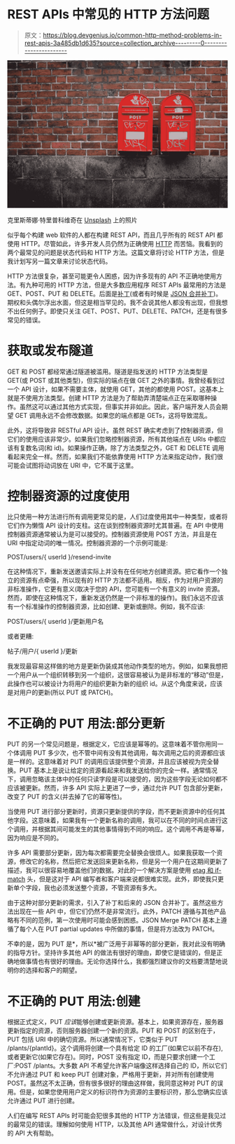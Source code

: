 # REST APIs 中常见的 HTTP 方法问题

> 原文：<https://blog.devgenius.io/common-http-method-problems-in-rest-apis-3a485db1d635?source=collection_archive---------0----------------------->

![](img/6a34ac48ab0f1dd62a7c5e2a68d7ecfe.png)

克里斯蒂娜·特里普科维奇在 [Unsplash](/s/photos/post?utm_source=unsplash&utm_medium=referral&utm_content=creditCopyText) 上的照片

似乎每个构建 web 软件的人都在构建 REST API，而且几乎所有的 REST API 都使用 HTTP。尽管如此，许多开发人员仍然为正确使用 [HTTP](https://en.wikipedia.org/wiki/Hypertext_Transfer_Protocol) 而苦恼。我看到的两个最常见的问题是状态代码和 HTTP 方法。这篇文章将讨论 HTTP 方法，但是我计划写另一篇文章来讨论状态代码。

HTTP 方法很复杂，甚至可能更令人困惑，因为许多现有的 API 不正确地使用方法。有九种可用的 HTTP 方法，但是大多数应用程序 REST APIs 最常用的方法是 GET、POST、PUT 和 DELETE。后面是[补丁](https://tools.ietf.org/html/rfc5789)(或者有时候是 [JSON 合并补丁](https://tools.ietf.org/html/rfc7386))。期权和头偶尔浮出水面，但这是相当罕见的。我不会说其他人都没有出现，但我想不出任何例子。即使只关注 GET、POST、PUT、DELETE、PATCH，还是有很多常见的错误。

# 获取或发布隧道

GET 和 POST 都经常通过隧道被滥用。隧道是指发送的 HTTP 方法类型是 GET(或 POST 或其他类型)，但实际的端点在做 GET 之外的事情。我曾经看到过一个 API 设计，如果不需要主体，就使用 GET，其他的都使用 POST。这基本上就是不使用方法类型。创建 HTTP 方法是为了帮助弄清楚端点正在采取哪种操作。虽然这可以通过其他方式实现，但事实并非如此。因此，客户端开发人员会期望 GET 调用永远不会修改数据。如果您的端点都是 GETs，这将导致混乱。

此外，这将导致非 RESTful API 设计。虽然 REST 确实考虑到了控制器资源，但它们的使用应该非常少。如果我们忽略控制器资源，所有其他端点在 URIs 中都应该有复数名词(和 id)。如果操作正确，除了方法类型之外，GET 和 DELETE 调用看起来完全一样。然而，如果我们不能依靠使用 HTTP 方法来指定动作，我们很可能会试图将动词放在 URI 中，它不属于这里。

# 控制器资源的过度使用

比只使用一种方法进行所有调用更常见的是，人们过度使用其中一种类型，或者将它们作为懒惰 API 设计的支柱。这在谈到控制器资源时尤其普遍。在 API 中使用控制器资源通常被认为是可以接受的。控制器资源使用 POST 方法，并且是在 URI 中指定动词的唯一情况。控制器资源的一个示例可能是:

POST/users/{ userId }/resend-invite

在这种情况下，重新发送邀请实际上并没有在任何地方创建资源。把它看作一个独立的资源有点牵强，所以现有的 HTTP 方法都不适用。相反，作为对用户资源的非标准操作，它更有意义(取决于您的 API，您可能有一个有意义的 invite 资源。然而，即使在这种情况下，重新发送仍然是一个非标准的操作)。我们永远不应该有一个标准操作的控制器资源，比如创建、更新或删除。例如，我不应该:

POST/users/{ userId }/更新用户名

或者更糟:

帖子/用户/{ userId }/更新

我发现最容易这样做的地方是更新伪装成其他动作类型的地方。例如，如果我想把一个用户从一个组织转移到另一个组织，这很容易被认为是非标准的“移动”但是，此操作也可以被设计为将用户的组织更新为新的组织 id。从这个角度来说，应该是对用户的更新(所以 PUT 或 PATCH)。

# 不正确的 PUT 用法:部分更新

PUT 的另一个常见问题是，根据定义，它应该是幂等的。这意味着不管你用同一个体调用 PUT 多少次，也不管中间有没有其他调用，每次调用之后的资源都应该是一样的。这意味着对 PUT 的调用应该提供整个资源，并且应该被视为完全替换。PUT 基本上是说让给定的资源看起来和我发送给你的完全一样。通常情况下，调用忽略该主体中的任何只读字段是可以接受的，因为这些字段无论如何都不应该被更新。然而，许多 API 实际上更进了一步，通过允许 PUT 包含部分更新，改变了 PUT 的含义(并去掉了它的幂等性)。

当使用 PUT 进行部分更新时，资源只更新提供的字段，而不更新资源中的任何其他字段。这意味着，如果我有一个更新名称的调用，我可以在不同的时间点进行这个调用，并根据其间可能发生的其他事情得到不同的响应。这个调用不再是等幂，因为响应是不同的。

许多 API 需要部分更新，因为每次都需要完全替换会很烦人。如果我获取一个资源，修改它的名称，然后把它发送回来更新名称，但是另一个用户在这期间更新了描述，我可以很容易地覆盖他们的数据。对此的一个解决方案是使用 [etag 和 if-match](https://tools.ietf.org/html/rfc7232) 头，但是这对于 API 编写者和客户端来说都很难实现。此外，即使我只更新单个字段，我也必须发送整个资源，不管资源有多大。

由于这种对部分更新的需求，引入了补丁和后来的 JSON 合并补丁。虽然这些方法出现在一些 API 中，但它们仍然不是非常流行。此外，PATCH 遵循与其他产品略有不同的范例，第一次使用时可能会感到困惑。JSON Merge PATCH 基本上遵循了每个人在 PUT partial updates 中所做的事情，但是将方法改为 PATCH。

不幸的是，因为 PUT 是*，所以*被广泛用于非幂等的部分更新，我对此没有明确的指导方针。坚持许多其他 API 的做法有很好的理由，即使它是错误的，但是正确地做事情也有很好的理由。无论你选择什么，我都强烈建议你的文档要清楚地说明你的选择和客户的期望。

# 不正确的 PUT 用法:创建

根据正式定义，PUT *应该*能够创建或更新资源。基本上，如果资源存在，服务器更新指定的资源，否则服务器创建一个新的资源。PUT 和 POST 的区别在于，PUT 包括 URI 中的确切资源。所以通常情况下，它类似于 PUT /plants/{plantId}。这个调用将创建一个具有给定 ID 的工厂(如果它以前不存在),或者更新它(如果它存在)。同时，POST 没有指定 ID，而是只要求创建一个工厂:POST /plants。大多数 API 不希望允许客户端像这样选择自己的 ID，所以它们不允许通过 PUT 和 keep PUT 创建对象，严格用于更新，并对所有创建使用 POST。虽然这不太正确，但有很多很好的理由这样做，我同意这种对 PUT 的误用。但是，如果您使用用户定义的标识符作为资源的主要标识符，那么您确实应该允许通过 PUT 进行创建。

人们在编写 REST APIs 时可能会犯很多其他的 HTTP 方法错误，但这些是我见过的最常见的错误。理解如何使用 HTTP，以及其他 API 通常做什么，对设计优秀的 API 大有帮助。